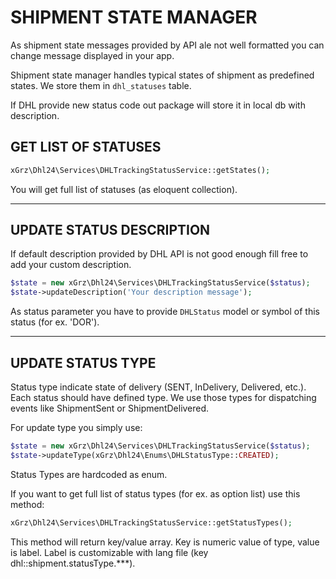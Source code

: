 # SHIPMENT STATE MANAGER

As shipment state messages provided by API ale not well formatted you can change message displayed in your app.

Shipment state manager handles typical states of shipment as predefined states.
We store them in `dhl_statuses` table. 

If DHL provide new status code out package will store it in local db with description.

## GET LIST OF STATUSES

```php
xGrz\Dhl24\Services\DHLTrackingStatusService::getStates();
```
You will get full list of statuses (as eloquent collection).
___

## UPDATE STATUS DESCRIPTION
If default description provided by DHL API is not good enough fill free to add your custom description.

```php
$state = new xGrz\Dhl24\Services\DHLTrackingStatusService($status);
$state->updateDescription('Your description message');
```
As status parameter you have to provide `DHLStatus` model or symbol of this status (for ex. 'DOR').
___

## UPDATE STATUS TYPE

Status type indicate state of delivery (SENT, InDelivery, Delivered, etc.). Each status should have defined type. 
We use those types for dispatching events like ShipmentSent or ShipmentDelivered.

For update type you simply use:

```php
$state = new xGrz\Dhl24\Services\DHLTrackingStatusService($status);
$state->updateType(xGrz\Dhl24\Enums\DHLStatusType::CREATED);
```
Status Types are hardcoded as enum. 

If you want to get full list of status types (for ex. as option list) use this method:
```php
xGrz\Dhl24\Services\DHLTrackingStatusService::getStatusTypes();
```
This method will return key/value array. Key is numeric value of type, value is label.
Label is customizable with lang file (key dhl::shipment.statusType.***).
